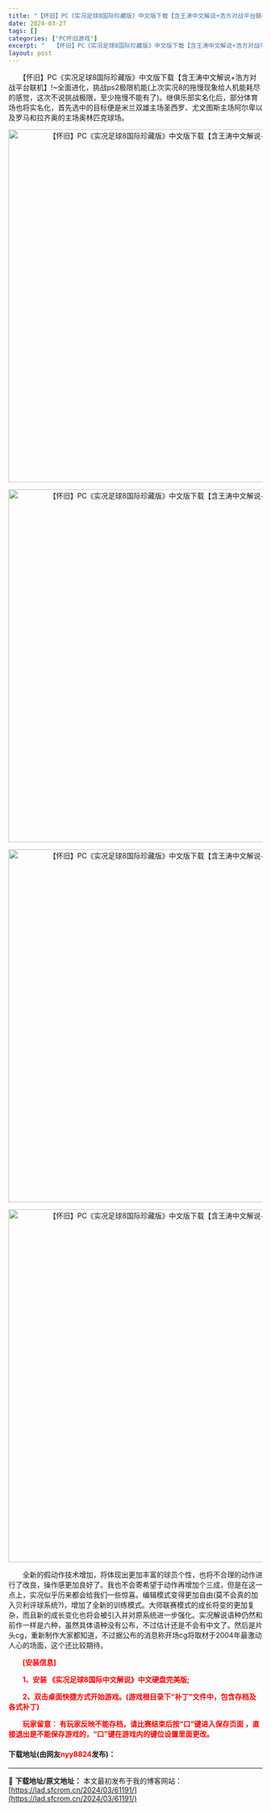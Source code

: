 ```yaml
---
title: "【怀旧】PC《实况足球8国际珍藏版》中文版下载【含王涛中文解说+浩方对战平台联机】"
date: 2024-03-27
tags: []
categories: ["PC怀旧游戏"]
excerpt: "　　【怀旧】PC《实况足球8国际珍藏版》中文版下载【含王涛中文解说+浩方对战平台联机】!~全面进化，挑战ps2极限机能(上次实况8的拖慢现象给人机能耗尽的感觉，这次不说挑战极限，至少拖慢不能有了)。继俱乐部实名化后，部分体育场也将实名化，首先选中的目标便是米兰双雄主场圣西罗、尤文图斯主场阿尔卑以及罗&hellip;"
layout: post
---
```


 <p>　　【怀旧】PC《实况足球8国际珍藏版》中文版下载【含王涛中文解说+浩方对战平台联机】!~全面进化，挑战ps2极限机能(上次实况8的拖慢现象给人机能耗尽的感觉，这次不说挑战极限，至少拖慢不能有了)。继俱乐部实名化后，部分体育场也将实名化，首先选中的目标便是米兰双雄主场圣西罗、尤文图斯主场阿尔卑以及罗马和拉齐奥的主场奥林匹克球场。</p> <div> <p align="center"><img align="" border="0" src="https://lad.sfcrom.cn/wp-content/uploads/2024/03/20240327_66043a1279f4d.webp" width="700" alt="【怀旧】PC《实况足球8国际珍藏版》中文版下载【含王涛中文解说+浩方对战平台联机】" /></p> <p align="center"><img align="" border="0" src="https://lad.sfcrom.cn/wp-content/uploads/2024/03/20240327_66043a12da966.webp" width="700" alt="【怀旧】PC《实况足球8国际珍藏版》中文版下载【含王涛中文解说+浩方对战平台联机】" /></p> <p align="center"><img align="" border="0" src="https://lad.sfcrom.cn/wp-content/uploads/2024/03/20240327_66043a13459b9.webp" width="700" alt="【怀旧】PC《实况足球8国际珍藏版》中文版下载【含王涛中文解说+浩方对战平台联机】" /></p> <p align="center"><img align="" border="0" src="https://lad.sfcrom.cn/wp-content/uploads/2024/03/20240327_66043a13a2fee.webp" width="700" alt="【怀旧】PC《实况足球8国际珍藏版》中文版下载【含王涛中文解说+浩方对战平台联机】" /></p></div> <p>　　全新的假动作技术增加，将体现出更加丰富的球员个性，也将不合理的动作进行了改良，操作感更加良好了。我也不会寄希望于动作再增加个三成，但是在这一点上，实况似乎历来都会给我们一些惊喜。编辑模式变得更加自由(莫不会真的加入贝利评球系统?)，增加了全新的训练模式。大师联赛模式的成长将变的更加复杂，而且新的成长变化也将会被引入并对原系统进一步强化。实况解说语种仍然和前作一样是六种，虽然具体语种没有公布，不过估计还是不会有中文了。然后是片头cg，重新制作大家都知道，不过据公布的消息称开场cg将取材于2004年最激动人心的场面，这个还比较期待。</p> <p>　<strong><span style="color:#FF0000;">　[安装信息]</span></strong></p> <p><strong><span style="color:#FF0000;">　　1、安装 《实况足球8国际中文解说》中文硬盘完美版;</span></strong></p> <p><strong><span style="color:#FF0000;">　　2、双击桌面快捷方式开始游戏。(游戏根目录下&ldquo;补丁&rdquo;文件中，包含存档及各式补丁)</span></strong></p> <p><strong><span style="color:#FF0000;">　　玩家留意： 有玩家反映不能存档，请比赛结束后按&ldquo;口&rdquo;键进入保存页面 ，直接退出是不能保存游戏的，&ldquo;口&rdquo;键在游戏内的键位设置里面更改。</span></strong></p> <p><h4>下载地址(由网友<font color="red">nyy8824</font>发布)：</h4></p> 

---
📖 **下载地址/原文地址：** 本文最初发布于我的博客网站：[https://lad.sfcrom.cn/2024/03/61191/](https://lad.sfcrom.cn/2024/03/61191/)

